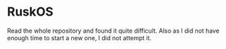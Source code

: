 # RuskOS 
Read the whole repository and found it quite difficult. Also as I did not have enough time to start a new one, I did not attempt it. 
